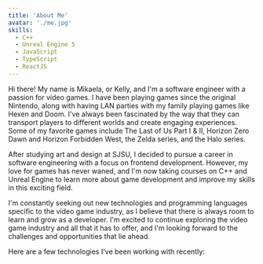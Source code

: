 ```yaml
---
title: 'About Me'
avatar: './me.jpg'
skills:
  - C++
  - Unreal Engine 5
  - JavaScript
  - TypeScript
  - ReactJS
---
```


Hi there! My name is Mikaela, or Kelly, and I'm a software engineer with a passion for video games. I have been playing games since the original Nintendo, along with having LAN parties with my family playing games like Hexen and Doom. I've always been fascinated by the way that they can transport players to different worlds and create engaging experiences. Some of my favorite games include The Last of Us Part I & II, Horizon Zero Dawn and Horizon Forbidden West, the Zelda series, and the Halo series.

After studying art and design at SJSU, I decided to pursue a career in software engineering with a focus on frontend development. However, my love for games has never waned, and I'm now taking courses on C++ and Unreal Engine to learn more about game development and improve my skills in this exciting field.

I'm constantly seeking out new technologies and programming languages specific to the video game industry, as I believe that there is always room to learn and grow as a developer. I'm excited to continue exploring the video game industry and all that it has to offer, and I'm looking forward to the challenges and opportunities that lie ahead.

Here are a few technologies I've been working with recently:
